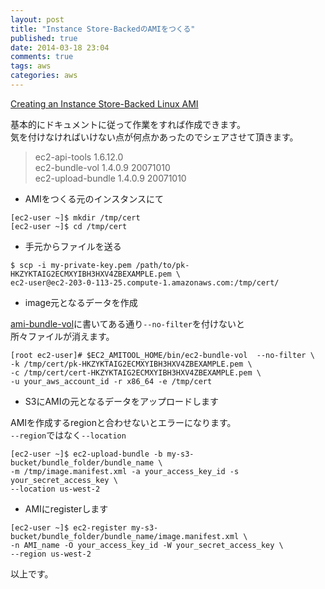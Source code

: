 ```yaml
---
layout: post
title: "Instance Store-BackedのAMIをつくる"
published: true
date: 2014-03-18 23:04
comments: true
tags: aws
categories: aws
---
```


[Creating an Instance Store-Backed Linux AMI](http://docs.aws.amazon.com/AWSEC2/latest/UserGuide/creating-an-ami-instance-store.html)

基本的にドキュメントに従って作業をすれば作成できます。  
気を付けなければいけない点が何点かあったのでシェアさせて頂きます。  

> ec2-api-tools 1.6.12.0  
> ec2-bundle-vol 1.4.0.9 20071010  
> ec2-upload-bundle 1.4.0.9 20071010  

- AMIをつくる元のインスタンスにて

```
[ec2-user ~]$ mkdir /tmp/cert
[ec2-user ~]$ cd /tmp/cert
```

- 手元からファイルを送る

```
$ scp -i my-private-key.pem /path/to/pk-HKZYKTAIG2ECMXYIBH3HXV4ZBEXAMPLE.pem \
ec2-user@ec2-203-0-113-25.compute-1.amazonaws.com:/tmp/cert/
```

- image元となるデータを作成 

[ami-bundle-vol](http://docs.aws.amazon.com/AWSEC2/latest/CommandLineReference/CLTRG-ami-bundle-vol.html)に書いてある通り`--no-filter`を付けないと  
所々ファイルが消えます。

```
[root ec2-user]# $EC2_AMITOOL_HOME/bin/ec2-bundle-vol  --no-filter \
-k /tmp/cert/pk-HKZYKTAIG2ECMXYIBH3HXV4ZBEXAMPLE.pem \
-c /tmp/cert/cert-HKZYKTAIG2ECMXYIBH3HXV4ZBEXAMPLE.pem \
-u your_aws_account_id -r x86_64 -e /tmp/cert
```

- S3にAMIの元となるデータをアップロードします

AMIを作成するregionと合わせないとエラーになります。  
`--region`ではなく`--location`


```
[ec2-user ~]$ ec2-upload-bundle -b my-s3-bucket/bundle_folder/bundle_name \
-m /tmp/image.manifest.xml -a your_access_key_id -s your_secret_access_key \
--location us-west-2
```


- AMIにregisterします

```
[ec2-user ~]$ ec2-register my-s3-bucket/bundle_folder/bundle_name/image.manifest.xml \
-n AMI_name -O your_access_key_id -W your_secret_access_key \
--region us-west-2
```

以上です。
